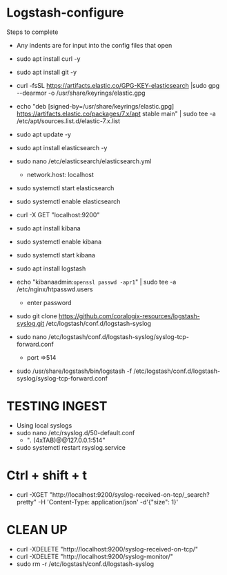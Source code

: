 # Logstash-configure


Steps to complete

- Any indents are for input into the config files that open

- sudo apt install curl -y
- sudo apt install git -y
- curl -fsSL https://artifacts.elastic.co/GPG-KEY-elasticsearch |sudo gpg --dearmor -o /usr/share/keyrings/elastic.gpg

- echo "deb [signed-by=/usr/share/keyrings/elastic.gpg] https://artifacts.elastic.co/packages/7.x/apt stable main" | sudo tee -a /etc/apt/sources.list.d/elastic-7.x.list

- sudo apt update -y

- sudo apt install elasticsearch -y

- sudo nano /etc/elasticsearch/elasticsearch.yml
	- network.host: localhost

- sudo systemctl start elasticsearch

- sudo systemctl enable elasticsearch

- curl -X GET "localhost:9200"

- sudo apt install kibana

- sudo systemctl enable kibana

- sudo systemctl start kibana

- sudo apt install logstash

- echo "kibanaadmin:`openssl passwd -apr1`" | sudo tee -a /etc/nginx/htpasswd.users
	- enter password 


- sudo git clone https://github.com/coralogix-resources/logstash-syslog.git /etc/logstash/conf.d/logstash-syslog

- sudo nano /etc/logstash/conf.d/logstash-syslog/syslog-tcp-forward.conf
	- port =>514

- sudo /usr/share/logstash/bin/logstash -f /etc/logstash/conf.d/logstash-syslog/syslog-tcp-forward.conf

# TESTING INGEST
- Using local syslogs
- sudo nano /etc/rsyslog.d/50-default.conf
	- "*.* (4xTAB)@@127.0.0.1:514"
- sudo systemctl restart rsyslog.service


# Ctrl + shift + t
- curl -XGET "http://localhost:9200/syslog-received-on-tcp/_search?pretty" -H 'Content-Type: application/json' -d'{"size": 1}'


# CLEAN UP
- curl -XDELETE "http://localhost:9200/syslog-received-on-tcp/"
- curl -XDELETE "http://localhost:9200/syslog-monitor/"
- sudo rm -r /etc/logstash/conf.d/logstash-syslog
